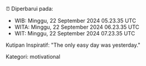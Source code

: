 ⏰ Diperbarui pada:
- WIB: Minggu, 22 September 2024 05.23.35 UTC
- WITA: Minggu, 22 September 2024 06.23.35 UTC
- WIT: Minggu, 22 September 2024 07.23.35 UTC

Kutipan Inspiratif:
"The only easy day was yesterday."


Kategori: motivational


